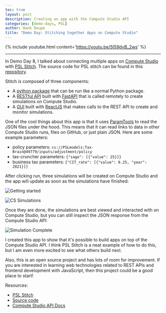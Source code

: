 ```yaml
---
toc: true
layout: post
description: Creating an app with the Compute Studio API
categories: [demo-days, PSL]
author: Hank Doupe
title: "Demo Day: Stitching together Apps on Compute Studio"
---
```


{% include youtube.html content='https://youtu.be/5I59dyB_2ws' %}

---

In Demo Day 8, I talked about connecting multiple apps on [Compute Studio](https://compute.studio) with [PSL Stitch](https://stitch.hankdoupe.com). The source code for PSL stitch can be found in this [repository](https://github.com/hdoupe/psl-stitch).

Stitch is composed of three components:

- A [python package](https://github.com/hdoupe/psl-stitch/tree/main/psl_stitch) that can be run like a normal Python package.
- A [RESTful API](https://github.com/hdoupe/psl-stitch/tree/main/api) built with [FastAPI](https://fastapi.tiangolo.com) that is called remotely to create simulations on Compute Studio.
- A [GUI](https://github.com/hdoupe/psl-stitch/tree/main/psl-stitch-app) built with [ReactJS](https://reactjs.org/) that makes calls to the REST API to create and monitor simulations.

One of the cool things about this app is that it uses [ParamTools](https://paramtools.dev) to read the JSON files under the hood. This means that it can read links to data in other Compute Studio runs, files on GitHub, or just plain JSON. Here are some example parameters:

- policy parameters: `cs://PSLmodels:Tax-Brain@49779/inputs/adjustment/policy`
- tax-cruncher parameters: `{"sage": [{"value": 25}]}`
- business tax parameters: `{"CIT_rate": [{"value": 0.25, "year": 2021}]}`

After clicking run, three simulations will be created on Compute Studio and the app will update as soon as the simulations have finished:

![Getting started](https://user-images.githubusercontent.com/9206065/112211937-ca75db00-8bf2-11eb-856f-41c46e7e8ec5.png)

![CS Simulations](https://user-images.githubusercontent.com/9206065/112211931-c9dd4480-8bf2-11eb-83d8-678fd6d80dd9.png)

Once they are done, the simulations are best viewed and interacted with on Compute Studio, but you can still inspect the JSON response from the Compute Studio API:

![Simulation Complete](https://user-images.githubusercontent.com/9206065/112211930-c944ae00-8bf2-11eb-87dc-949ff3007229.png)

I created this app to show that it's possible to build apps on top of the Compute Studio API. I think PSL Stitch is a neat example of how to do this, but I am even more excited to see what others build next.

Also, this is an open source project and has lots of room for improvement. If you are interested in learning web technologies related to REST APIs and frontend development with JavaScript, then this project could be a good place to start!

Resources:

- [PSL Stitch](https://stitch.hankdoupe.com)
- [Source code](https://github.com/hdoupe/psl-stitch)
- [Compute Studio API Docs](https://docs.compute.studio/api/guide.html)
